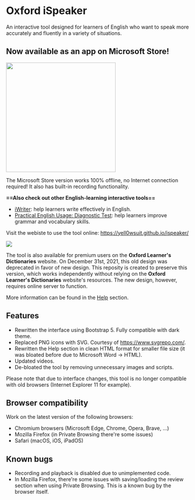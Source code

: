 # Oxford iSpeaker
An interactive tool designed for learners of English who want to speak more accurately and fluently in a variety of situations.

## Now available as an app on Microsoft Store!
<a href="https://apps.microsoft.com/store/detail/9PNK809K6635?launch=true&mode=mini">
	<img width="300px" src="https://get.microsoft.com/images/en-us%20dark.svg"/>
</a>

The Microsoft Store version works 100% offline, no Internet connection required! It also has built-in recording functionality.

**==Also check out other English-learning interactive tools==**
- [iWriter](http://github.com/yell0wsuit/iwriter): help learners write effectively in English.
- [Practical English Usage: Diagnostic Test](oxford-peu-diagnostics): help learners improve grammar and vocabulary skills.

Visit the webiste to use the tool online: https://yell0wsuit.github.io/ispeaker/

![](https://i.imgur.com/2e21d6X.png)

The tool is also available for premium users on the **Oxford Learner's Dictionaries** website. On December 31st, 2021, this old design was deprecated in favor of new design. This reposity is created to preserve this version, which works independently without relying on the **Oxford Learner's Dictionaries** website's resources. The new design, however, requires online server to function.

More information can be found in the [Help](https://yell0wsuit.github.io/ispeaker/help.html) section.

## Features
- Rewritten the interface using Bootstrap 5. Fully compatible with dark theme.
- Replaced PNG icons with SVG. Courtesy of https://www.svgrepo.com/.
- Rewritten the Help section in clean HTML format for smaller file size (it was bloated before due to Microsoft Word -> HTML).
- Updated videos.
- De-bloated the tool by removing unnecessary images and scripts.

Please note that due to interface changes, this tool is no longer compatible with old browsers (Internet Explorer 11 for example).

## Browser compatibility
Work on the latest version of the following browsers:

- Chromium browsers (Microsoft Edge, Chrome, Opera, Brave, ...)
- Mozilla Firefox (in Private Browsing there're some issues)
- Safari (macOS, iOS, iPadOS)

## Known bugs
- Recording and playback is disabled due to unimplemented code.
- In Mozilla Firefox, there're some issues with saving/loading the review section when using Private Browsing. This is a known bug by the browser itself.

